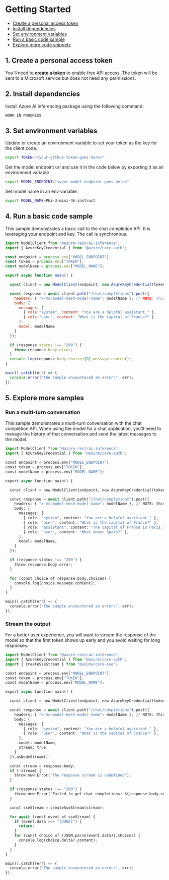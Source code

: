 

# Getting Started

- [Create a personal access token](#create-a-personal-access-token)
- [Install dependencies](#install-depedencies)
- [Set environment variables](#set-environment-variables)
- [Run a basic code sample](#run-a-basic-code-sample)
- [Explore more code snippets](#explore-more-samples)

## 1. Create a personal access token

You'll need to **[create a token](https://github.com/settings/tokens)** to enable free API access. The token will be sent to a Microsoft service but does not need any permissions.

## 2. Install dependencies

Install Azure AI Inferencing package using the following command:

```
WORK IN PROGRESS
```

## 3. Set environment variables
Update or create an environment variable to set your token as the key for the client code.

```bash
export TOKEN="<your-github-token-goes-here>"

```
Get the model endpoint url and use it in the code below by exporting it as an environment variable

```bash
export MODEL_ENDPOINT="<your-model-endpoint-goes-here>"
```

Set model name in an env variable:

```bash
export MODEL_NAME=Phi-3-mini-4k-instruct
```

## 4. Run a basic code sample

This sample demonstrates a basic call to the chat completion API.
It is leveraging your endpoint and key. The call is synchronous.


```js
import ModelClient from "@azure-rest/ai-inference";
import { AzureKeyCredential } from "@azure/core-auth";

const endpoint = process.env["MODEL_ENDPOINT"];
const token = process.env["TOKEN"];
const modelName = process.env["MODEL_NAME"];

export async function main() {

  const client = new ModelClient(endpoint, new AzureKeyCredential(token));

  const response = await client.path("/chat/completions").post({
    headers: { "x-ms-model-mesh-model-name": modelName }, // NOTE: this is a temporary hotfix
    body: {
      messages: [
        { role:"system", content: "You are a helpful assistant." },
        { role:"user", content: "What is the capital of France?" }
      ],
      model: modelName
    }
  });

  if (response.status !== "200") {
    throw response.body.error;
  }
  console.log(response.body.choices[0].message.content);
}

main().catch((err) => {
  console.error("The sample encountered an error:", err);
});
```


## 5. Explore more samples


### Run a multi-turn conversation

This sample demonstrates a multi-turn conversation with the chat completion API.
When using the model for a chat application, you'll need to manage the history
of that conversation and send the latest messages to the model.


```python
import ModelClient from "@azure-rest/ai-inference";
import { AzureKeyCredential } from "@azure/core-auth";

const endpoint = process.env["MODEL_ENDPOINT"];
const token = process.env["TOKEN"];
const modelName = process.env["MODEL_NAME"];

export async function main() {

  const client = new ModelClient(endpoint, new AzureKeyCredential(token));

  const response = await client.path("/chat/completions").post({
    headers: { "x-ms-model-mesh-model-name": modelName }, // NOTE: this is a temporary hotfix
    body: {
      messages: [
        { role: "system", content: "You are a helpful assistant." },
        { role: "user", content: "What is the capital of France?" },
        { role: "assistant", content: "The capital of France is Paris." },
        { role: "user", content: "What about Spain?" },
      ],
      model: modelName,
    }
  });

  if (response.status !== "200") {
    throw response.body.error;
  }

  for (const choice of response.body.choices) {
    console.log(choice.message.content);
  }
}

main().catch((err) => {
  console.error("The sample encountered an error:", err);
});
```


### Stream the output

For a better user experience, you will want to stream the response
of the model so that the first token shows up early and you avoid waiting for long responses.


```python
import ModelClient from "@azure-rest/ai-inference";
import { AzureKeyCredential } from "@azure/core-auth";
import { createSseStream } from "@azure/core-sse";

const endpoint = process.env["MODEL_ENDPOINT"];
const token = process.env["TOKEN"];
const modelName = process.env["MODEL_NAME"];

export async function main() {

  const client = new ModelClient(endpoint, new AzureKeyCredential(token));

  const response = await client.path("/chat/completions").post({
    headers: { "x-ms-model-mesh-model-name": modelName }, // NOTE: this is a temporary hotfix
    body: {
      messages: [
        { role: "system", content: "You are a helpful assistant." },
        { role: "user", content: "What is the capital of France?" },
      ],
      model: modelName,
      stream: true
    }
  }).asNodeStream();

  const stream = response.body;
  if (!stream) {
    throw new Error("The response stream is undefined");
  }

  if (response.status !== "200") {
    throw new Error(`Failed to get chat completions: ${response.body.error}`);
  }

  const sseStream = createSseStream(stream);

  for await (const event of sseStream) {
    if (event.data === "[DONE]") {
      return;
    }
    for (const choice of (JSON.parse(event.data)).choices) {
      console.log(choice.delta?.content);
    }
  }
}

main().catch((err) => {
  console.error("The sample encountered an error:", err);
});
```

